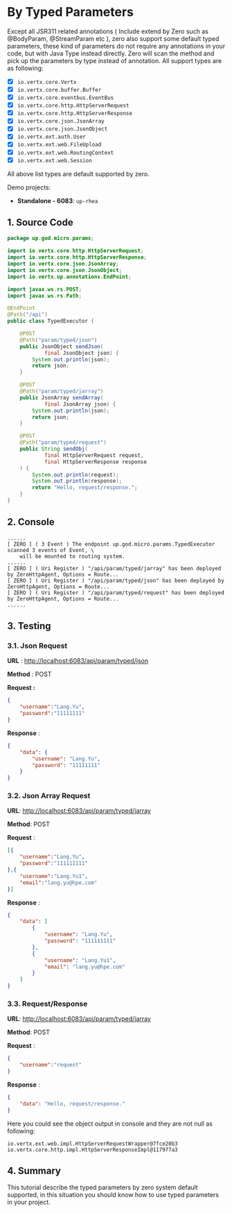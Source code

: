 # By Typed Parameters

Except all JSR311 related annotations \( Include extend by Zero such as @BodyParam, @StreamParam etc \), zero also
support some default typed parameters, these kind of parameters do not require any annotations in your code, but with
Java Type instead directly. Zero will scan the method and pick up the parameters by type instead of annotation. All
support types are as following:

* [x] `io.vertx.core.Vertx`
* [x] `io.vertx.core.buffer.Buffer`
* [x] `io.vertx.core.eventbus.EventBus`
* [x] `io.vertx.core.http.HttpServerRequest`
* [x] `io.vertx.core.http.HttpServerResponse`
* [x] `io.vertx.core.json.JsonArray`
* [x] `io.vertx.core.json.JsonObject`
* [x] `io.vertx.ext.auth.User`
* [x] `io.vertx.ext.web.FileUpload`
* [x] `io.vertx.ext.web.RoutingContext`
* [x] `io.vertx.ext.web.Session`

All above list types are default supported by zero.

Demo projects:

* **Standalone - 6083**: `up-rhea`

## 1. Source Code

```java
package up.god.micro.params;

import io.vertx.core.http.HttpServerRequest;
import io.vertx.core.http.HttpServerResponse;
import io.vertx.core.json.JsonArray;
import io.vertx.core.json.JsonObject;
import io.vertx.up.annotations.EndPoint;

import javax.ws.rs.POST;
import javax.ws.rs.Path;

@EndPoint
@Path("/api")
public class TypedExecutor {

    @POST
    @Path("param/typed/json")
    public JsonObject sendJson(
            final JsonObject json) {
        System.out.println(json);
        return json;
    }

    @POST
    @Path("param/typed/jarray")
    public JsonArray sendArray(
            final JsonArray json) {
        System.out.println(json);
        return json;
    }

    @POST
    @Path("param/typed/request")
    public String sendObj(
            final HttpServerRequest request,
            final HttpServerResponse response
    ) {
        System.out.println(request);
        System.out.println(response);
        return "Hello, request/response.";
    }
}
```

## 2. Console

```shell
......
[ ZERO ] ( 3 Event ) The endpoint up.god.micro.params.TypedExecutor scanned 3 events of Event, \
    will be mounted to routing system.
......
[ ZERO ] ( Uri Register ) "/api/param/typed/jarray" has been deployed by ZeroHttpAgent, Options = Route...
[ ZERO ] ( Uri Register ) "/api/param/typed/json" has been deployed by ZeroHttpAgent, Options = Route...
[ ZERO ] ( Uri Register ) "/api/param/typed/request" has been deployed by ZeroHttpAgent, Options = Route...
......
```

## 3. Testing

### 3.1. Json Request

**URL** : [http://localhost:6083/api/param/typed/json](http://localhost:6083/api/param/typed/json)

**Method** : POST

**Request :**

```json
{
    "username":"Lang.Yu",
    "password":"11111111"
}
```

**Response** :

```json
{
    "data": {
        "username": "Lang.Yu",
        "password": "11111111"
    }
}
```

### 3.2. Json Array Request

**URL**: [http://localhost:6083/api/param/typed/jarray](http://localhost:6083/api/param/typed/jarray)

**Method**: POST

**Request** :

```json
[{
    "username":"Lang.Yu",
    "password":"111111111"
},{
    "username":"Lang.Yu1",
    "email":"lang.yu@hpe.com"
}]
```

**Response** :

```json
{
    "data": [
        {
            "username": "Lang.Yu",
            "password": "111111111"
        },
        {
            "username": "Lang.Yu1",
            "email": "lang.yu@hpe.com"
        }
    ]
}
```

### 3.3. Request/Response

**URL**: [http://localhost:6083/api/param/typed/jarray](http://localhost:6083/api/param/typed/jarray)

**Method**: POST

**Request** :

```json
{
    "username":"request"
}
```

**Response** :

```json
{
    "data": "Hello, request/response."
}
```

Here you could see the object output in console and they are not null as following:

```shell
io.vertx.ext.web.impl.HttpServerRequestWrapper@7fce20b3
io.vertx.core.http.impl.HttpServerResponseImpl@117977a3
```

## 4. Summary

This tutorial describe the typed parameters by zero system default supported, in this situation you should know how to
use typed parameters in your project.

